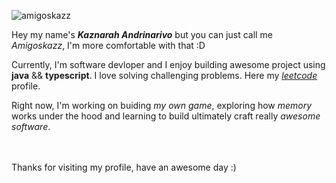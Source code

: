 
<p align="left"> <img src="https://komarev.com/ghpvc/?username=amigoskazz&label=Profile%20views&color=0e75b6&style=flat" alt="amigoskazz" /> </p>

<p align="left">
  
Hey my name's **_Kaznarah Andrinarivo_** but you can just call me _Amigoskazz_, I'm more comfortable with that :D

Currently, I'm software devloper and I enjoy building awesome project using **java** && **typescript**.
I love solving challenging problems. Here my _[leetcode](https://leetcode.com/u/amigoskazz/)_ profile.

Right now, I'm working on buiding _my own game_, exploring how _memory_ works under the hood and learning to build ultimately craft really _awesome software_.

</br>
</br>
Thanks for visiting my profile, have an awesome day :)
</p>
